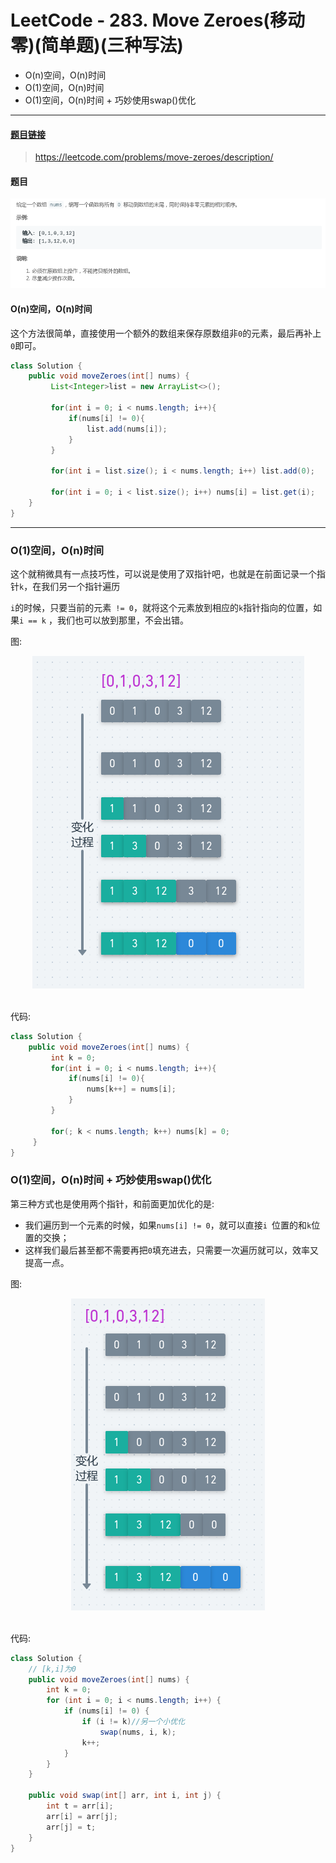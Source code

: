 # LeetCode - 283. Move Zeroes(移动零)(简单题)(三种写法)

 - O(n)空间，O(n)时间
 - O(1)空间，O(n)时间
 - O(1)空间，O(n)时间  + 巧妙使用swap()优化

***
#### [题目链接](https://leetcode.com/problems/move-zeroes/description/)

> https://leetcode.com/problems/move-zeroes/description/

#### 题目
![在这里插入图片描述](images/283_t.png)
#### O(n)空间，O(n)时间
这个方法很简单，直接使用一个额外的数组来保存原数组非`0`的元素，最后再补上`0`即可。

```java
class Solution {
    public void moveZeroes(int[] nums) {
         List<Integer>list = new ArrayList<>();
      
         for(int i = 0; i < nums.length; i++){
             if(nums[i] != 0){
                 list.add(nums[i]);
             }
         }
      
         for(int i = list.size(); i < nums.length; i++) list.add(0);
      
         for(int i = 0; i < list.size(); i++) nums[i] = list.get(i);
    }
}
```
***
### O(1)空间，O(n)时间
这个就稍微具有一点技巧性，可以说是使用了双指针吧，也就是在前面记录一个指针`k`，在我们另一个指针遍历

` i `的时候，只要当前的元素` != 0`，就将这个元素放到相应的`k`指针指向的位置，如果`i == k` ，我们也可以放到那里，不会出错。

图:

<div align="center"><img src="assets/1554876914333.png"></div><br>

代码:

```java
class Solution {
    public void moveZeroes(int[] nums) {
         int k = 0;
         for(int i = 0; i < nums.length; i++){
             if(nums[i] != 0){
                 nums[k++] = nums[i];
             }
         }
         
         for(; k < nums.length; k++) nums[k] = 0;
     }
}
```

### O(1)空间，O(n)时间  + 巧妙使用swap()优化
第三种方式也是使用两个指针，和前面更加优化的是: 

 - 我们遍历到一个元素的时候，如果`nums[i] != 0`，就可以直接`i `位置的和` k `位置的交换；
 - 这样我们最后甚至都不需要再把`0`填充进去，只需要一次遍历就可以，效率又提高一点。

图:

<div align="center"><img src="assets/1554877108236.png"></div><br>

代码:

```java
class Solution {
    // [k,i]为0
    public void moveZeroes(int[] nums) {
        int k = 0;
        for (int i = 0; i < nums.length; i++) {
            if (nums[i] != 0) {
                if (i != k)//另一个小优化
                    swap(nums, i, k);
                k++;
            }
        }
    }

    public void swap(int[] arr, int i, int j) {
        int t = arr[i];
        arr[i] = arr[j];
        arr[j] = t;
    }
}
```



